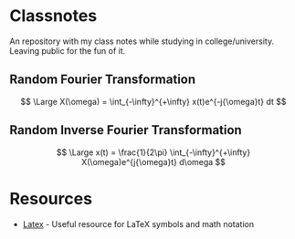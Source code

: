 # Classnotes

An repository with my class notes while studying in college/university. Leaving public for the fun of it.

## Random Fourier Transformation

$$
\Large
X(\omega) = \int_{-\infty}^{+\infty} x(t)e^{-j{\omega}t} dt
$$

## Random Inverse Fourier Transformation

$$
\Large
x(t) = \frac{1}{2\pi} \int_{-\infty}^{+\infty} X(\omega)e^{j{\omega}t} d\omega
$$


# Resources

- [Latex](https://www.cmor-faculty.rice.edu/~heinken/latex/symbols.pdf) - Useful resource for LaTeX symbols and math notation
